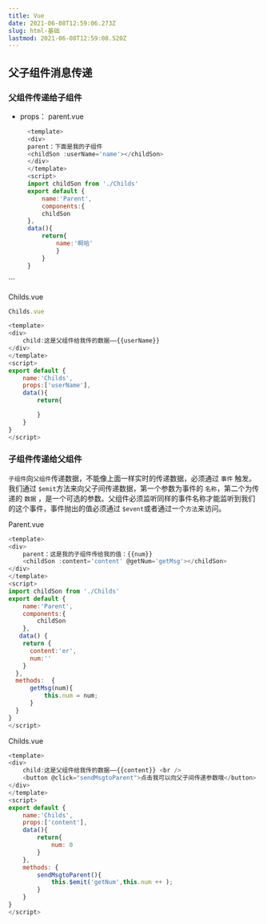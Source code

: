 ```yaml
---
title: Vue
date: 2021-06-08T12:59:06.273Z
slug: html-基础
lastmod: 2021-06-08T12:59:08.520Z
---
```


## 父子组件消息传递

### 父组件传递给子组件

- props：
  parent.vue

  ```javascript
    <template>
    <div>
    parent：下面是我的子组件
    <childSon :userName='name'></childSon>
    </div>
    </template>
    <script>
    import childSon from './Childs'
    export default {
        name:'Parent',
        components:{
        childSon
    },
    data(){
        return{
            name:'啊哈'
            }
        }
    }

 </script>
  ```

  Childs.vue
  
  ```javascript
  Childs.vue
  
  <template>
  <div>
      child:这是父组件给我传的数据——{{userName}}
  </div>
  </template>
  <script>
  export default {
      name:'Childs',
      props:['userName'],
      data(){
          return{
  
          }
      }
  }
  </script>
  ```

### 子组件传递给父组件

`子组件`向`父组件`传递数据，不能像上面一样实时的传递数据，必须通过 `事件` 触发。我们通过 `$emit`方法来向父子间传递数据，第一个参数为事件的 `名称`，第二个为传递的 `数据` ，是一个可选的参数。父组件必须监听同样的事件名称才能监听到我们的这个事件，事件抛出的值必须通过 `$event`或者通过一个`方法`来访问。

Parent.vue

```javascript
<template>
<div>
    parent：这是我的子组件传给我的值：{{num}}
    <childSon :content='content' @getNum='getMsg'></childSon>
</div>
</template>
<script>
import childSon from './Childs'
export default {
    name:'Parent',
    components:{
        childSon
    },
   data() {
    return {
      content:'er',
      num:''
    }
  },
  methods:  {
      getMsg(num){
          this.num = num;
      }
  }
}
</script>
```

Childs.vue

```javascript
<template>
<div>
    child:这是父组件给我传的数据——{{content}} <br />
    <button @click="sendMsgtoParent">点击我可以向父子间传递参数哦</button>
</div>
</template>
<script>
export default {    
    name:'Childs',
    props:['content'],
    data(){
        return{
            num: 0
        }
    },
    methods: {
        sendMsgtoParent(){
            this.$emit('getNum',this.num ++ );
        }
    }
}
</script>
```
